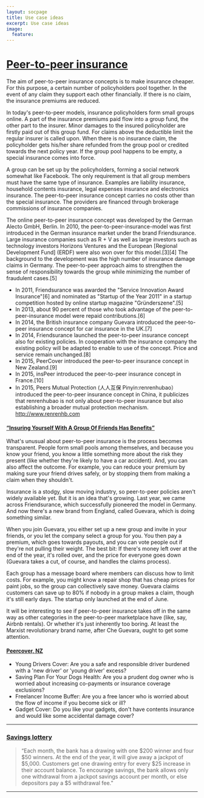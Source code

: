 ```yaml
---
layout: socpage
title: Use case ideas
excerpt: Use case ideas
image:
  feature:
---
```


# [Peer-to-peer insurance](https://en.wikipedia.org/wiki/Peer-to-peer_insurance)

The aim of peer-to-peer insurance concepts is to make insurance cheaper. For this purpose, a certain number of policyholders pool together. In the event of any claim they support each other financially. If there is no claim, the insurance premiums are reduced.

In today's peer-to-peer models, insurance policyholders form small groups online. A part of the insurance premiums paid flow into a group fund, the other part to the insurer. Minor damages to the insured policyholder are firstly paid out of this group fund. For claims above the deductible limit the regular insurer is called upon. When there is no insurance claim, the policyholder gets his/her share refunded from the group pool or credited towards the next policy year. If the group pool happens to be empty, a special insurance comes into force.

A group can be set up by the policyholders, forming a social network somewhat like Facebook. The only requirement is that all group members must have the same type of insurance. Examples are liability insurance, household contents insurance, legal expenses insurance and electronics insurance. The peer-to-peer insurance concept carries no costs other than the special insurance. The providers are financed through brokerage commissions of insurance companies.

The online peer-to-peer insurance concept was developed by the German Alecto GmbH, Berlin. In 2010, the peer-to-peer-insurance-model was first introduced in the German insurance market under the brand Friendsurance. Large insurance companies such as R + V as well as large investors such as technology investors Horizons Ventures and the European [Regional Development Fund] (ERDF) were also won over for this model.[3][4] The background to the development was the high number of insurance damage claims in Germany. The peer-to-peer approach aims to strengthen the sense of responsibility towards the group while minimizing the number of fraudulent cases.[5]

- In 2011, Friendsurance was awarded the "Service Innovation Award Insurance"[6] and nominated as "Startup of the Year 2011" in a startup competition hosted by online startup magazine "Gründerszene".[5]
- In 2013, about 90 percent of those who took advantage of the peer-to-peer-insurance model were repaid contributions.[6]
- In 2014, the British insurance company Guevara introduced the peer-to-peer insurance concept for car insurance in the UK.[7]
- In 2014, Friendsurance launched the peer-to-peer insurance concept also for existing policies. In cooperation with the insurance company the existing policy will be adapted to enable to use of the concept. Price and service remain unchanged.[8]
- In 2015, PeerCover introduced the peer-to-peer insurance concept in New Zealand.[9]
- In 2015, insPeer introduced the peer-to-peer insurance concept in France.[10]
- In 2015, Peers Mutual Protection (人人互保 Pinyin:renrenhubao） introduced the peer-to-peer insurance concept in China, it publicizes that renrenhubao is not only about peer-to-peer insurance but also establishing a broader mutual protection mechanism. [<http://www.renrenhb.com>](http://www.renrenhb.com)

#### [“Insuring Yourself With A Group Of Friends Has Benefits”](http://www.fastcoexist.com/3032809/insuring-yourself-with-a-group-of-friends-has-benefits)

What's unusual about peer-to-peer insurance is the process becomes transparent. People form small pools among themselves, and because you know your friend, you know a little something more about the risk they present (like whether they're likely to have a car accident). And, you can also affect the outcome. For example, you can reduce your premium by making sure your friend drives safely, or by stopping them from making a claim when they shouldn't.

Insurance is a stodgy, slow moving industry, so peer-to-peer policies aren't widely available yet. But it is an idea that's growing. Last year, we came across Friendsurance, which successfully pioneered the model in Germany. And now there's a new brand from England, called Guevara, which is doing something similar.

When you join Guevara, you either set up a new group and invite in your friends, or you let the company select a group for you. You then pay a premium, which goes towards payouts, and you can vote people out if they're not pulling their weight. The best bit: If there's money left over at the end of the year, it's rolled over, and the price for everyone goes down (Guevara takes a cut, of course, and handles the claims process).

Each group has a message board where members can discuss how to limit costs. For example, you might know a repair shop that has cheap prices for paint jobs, so the group can collectively save money. Guevara claims customers can save up to 80% if nobody in a group makes a claim, though it's still early days. The startup only launched at the end of June.

It will be interesting to see if peer-to-peer insurance takes off in the same way as other categories in the peer-to-peer marketplace have (like, say, Airbnb rentals). Or whether it's just inherently too boring. At least the Marxist revolutionary brand name, after Che Guevara, ought to get some attention.

#### [Peercover, NZ](http://www.peercover.co.nz/)

- Young Drivers Cover: Are you a safe and responsible driver burdened with a 'new driver' or 'young driver' excess?
- Saving Plan For Your Dogs Health: Are you a prudent dog owner who is worried about increasing co-payments or insurance coverage exclusions?
- Freelancer Income Buffer: Are you a free lancer who is worried about the flow of income if you become sick or ill?
- Gadget Cover: Do you like your gadgets, don't have contents insurance and would like some accidental damage cover?

---

### [Savings lottery](http://www.bloomberg.com/news/articles/2015-09-25/there-s-gambling-going-on-at-this-bank-and-it-s-perfectly-legal)

> “Each month, the bank has a drawing with one $200 winner and four $50 winners. At the end of the year, it will give away a jackpot of $5,000. Customers get one drawing entry for every $25 increase in their account balance. To encourage savings, the bank allows only one withdrawal from a jackpot savings account per month, or else depositors pay a $5 withdrawal fee.”

---
